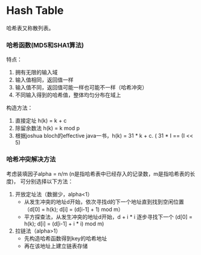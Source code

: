 # Hash Table
哈希表又称散列表。

### 哈希函数(MD5和SHA1算法)
特点：
1. 拥有无限的输入域
2. 输入值相同，返回值一样
3. 输入值不同，返回值可能一样也可能不一样（哈希冲突）
4. 不同输入得到的哈希值，整体均匀分布在域上

构造方法：
1. 直接定址 h(k) = k + c
2. 除留余数法 h(k) = k mod p
3. 根据joshua bloch的effective java一书，h(k) = 31 * k + c. ( 31 * I == (I << 5)

### 哈希冲突解决方法
考虑装填因子alpha = n/m (n是指哈希表中已经存入的记录数，m是指哈希表的长度)， 可分别选择以下方法：
1. 开放定址法（数据少，alpha<1）
    * 从发生冲突的地址d开始，依次寻找d的下一个地址直到找到空闲位置
    （d[0] = h(k); d[i] = (d[i-1] + 1) mod m）
    * 平方探查法，从发生冲突的地址d开始，d + i * i 逐步寻找下一个
     (d[0] = h(k); d[i] = (d[i-1] + i * i) mod m)
2. 拉链法（alpha>1）
    * 先构造哈希函数得到key的哈希地址
    * 再在该地址上建立链表存储